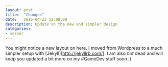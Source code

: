 ```yaml
---
layout: post
title:  "Changes"
date:   2015-04-23 12:00:00
description: Update on the new and simpler design
categories:
- server
---
```



You might notice a new layout on here. I moved from Wordpress to a much simpler setup with [Jekyll][http://jekyllrb.com/]. I am also *not* dead and will keep you updated a bit 
more on my #GameDev stuff soon ;)

